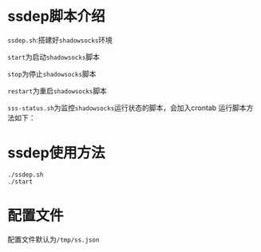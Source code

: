 # ssdep脚本介绍
`ssdep.sh`:搭建好`shadowsocks`环境

`start`为启动`shadowsocks`脚本

`stop`为停止`shadowsocks`脚本

`restart`为重启`shadowsocks`脚本

`sss-status.sh`为监控`shadowsocks`运行状态的脚本，会加入crontab
运行脚本方法如下：
# ssdep使用方法
```
./ssdep.sh
./start
```
# 配置文件
配置文件默认为`/tmp/ss.json`
